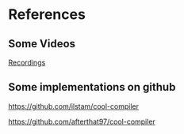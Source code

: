 # References


## Some Videos

[Recordings](https://www.bilibili.com/video/BV17K4y147Bz/?vd_source=a732f3127a2723a3455d90b02047f43b)


## Some implementations on github

https://github.com/ilstam/cool-compiler

https://github.com/afterthat97/cool-compiler
